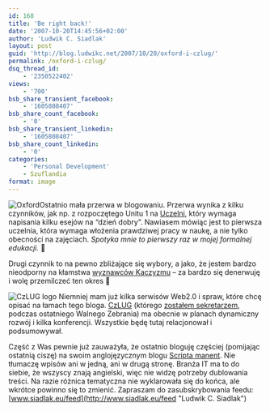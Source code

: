 ```yaml
---
id: 168
title: 'Be right back!'
date: '2007-10-20T14:45:56+02:00'
author: 'Ludwik C. Siadlak'
layout: post
guid: 'http://blog.ludwikc.net/2007/10/20/oxford-i-czlug/'
permalink: /oxford-i-czlug/
dsq_thread_id:
    - '2350522402'
views:
    - '700'
bsb_share_transient_facebook:
    - '1605808407'
bsb_share_count_facebook:
    - '0'
bsb_share_transient_linkedin:
    - '1605808407'
bsb_share_count_linkedin:
    - '0'
categories:
    - 'Personal Development'
    - Szuflandia
format: image
---
```


![Oxford](http://personaldevelopment.pl/wp-content/uploads/2007/10/oxfordlogo11.jpg)Ostatnio mała przerwa w blogowaniu. Przerwa wynika z kilku czynników, jak np. z rozpoczętego Unitu 1 na [Uczelni](http://www.ox.ac.uk), który wymaga napisania kilku esejów na “dzień dobry”. Nawiasem mówiąc jest to pierwsza uczelnia, która wymaga włożenia prawdziwej pracy w naukę, a nie tylko obecności na zajęciach. *Spotyka mnie to pierwszy raz w mojej formalnej edukacji.* 🙂

Drugi czynnik to na pewno zbliżające się wybory, a jako, że jestem bardzo nieodporny na kłamstwa [wyznawców Kaczyzmu](http://en.wikipedia.org/wiki/Kaczism) – za bardzo się denerwuję i wolę przemilczeć ten okres 🙂

![CzLUG logo](http://personaldevelopment.pl/wp-content/uploads/2007/10/czlug_lgo11.png) Niemniej mam już kilka serwisów Web2.0 i spraw, które chcę opisać na łamach tego bloga. [CzLUG](http://czlug.icis.pcz.pl/) (którego [zostałem sekretarzem](http://czlug.icis.pcz.pl/), podczas ostatniego Walnego Zebrania) ma obecnie w planach dynamiczny rozwój i kilka konferencji. Wszystkie będę tutaj relacjonował i podsumowywał.

Część z Was pewnie już zauważyła, że ostatnio bloguję częściej (pomijając ostatnią ciszę) na swoim anglojęzycznym blogu [Scripta manent](http://personaldevelopment.pl/). Nie tłumaczę wpisów ani w jedną, ani w drugą stronę. Branża IT ma to do siebie, że wszyscy znają angielski, więc nie widzę potrzeby dublowania treści. Na razie różnica tematyczna nie wyklarowała się do końca, ale wkrótce powinno się to zmienić. Zapraszam do zasubskrybowania feedu: [www.siadlak.eu/feed](http://www.siadlak.eu/feed "Ludwik C. Siadlak")